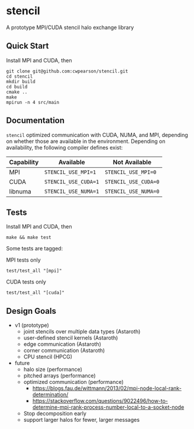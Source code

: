 # stencil

A prototype MPI/CUDA stencil halo exchange library

## Quick Start

Install MPI and CUDA, then

```
git clone git@github.com:cwpearson/stencil.git
cd stencil
mkdir build
cd build
cmake ..
make
mpirun -n 4 src/main
```

## Documentation

`stencil` optimized communication with CUDA, NUMA, and MPI, depending on whether those are available in the environment.
Depending on availability, the following compiler defines exist:

| Capability | Available | Not Available |
|-|-|-|
| MPI | `STENCIL_USE_MPI=1` | `STENCIL_USE_MPI=0` |
| CUDA | `STENCIL_USE_CUDA=1` | `STENCIL_USE_CUDA=0` |
| libnuma | `STENCIL_USE_NUMA=1` | `STENCIL_USE_NUMA=0` |


## Tests

Install MPI and CUDA, then

```
make && make test
```

Some tests are tagged:

MPI tests only
```
test/test_all "[mpi]"
```

CUDA tests only
```
test/test_all "[cuda]"
```

## Design Goals
  * v1 (prototype)
    * joint stencils over multiple data types (Astaroth)
    * user-defined stencil kernels (Astaroth)
    * edge communication (Astaroth)
    * corner communication (Astaroth)
    * CPU stencil (HPCG)
  * future
    * halo size (performance)
    * pitched arrays (performance)
    * optimized communication (performance)
      * https://blogs.fau.de/wittmann/2013/02/mpi-node-local-rank-determination/
      * https://stackoverflow.com/questions/9022496/how-to-determine-mpi-rank-process-number-local-to-a-socket-node
    * Stop decomposition early
    * support larger halos for fewer, larger messages
